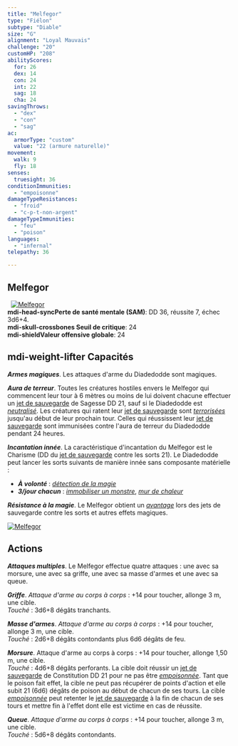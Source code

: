 ```yaml
---
title: "Melfegor"
type: "Fiélon"
subtype: "Diable"
size: "G"
alignment: "Loyal Mauvais"
challenge: "20"
customHP: "208"
abilityScores:
  for: 26
  dex: 14
  con: 24
  int: 22
  sag: 18
  cha: 24
savingThrows:
  - "dex"
  - "con"
  - "sag"
ac:
  armorType: "custom"
  value: "22 (armure naturelle)"
movement:
  walk: 9
  fly: 18
senses:
  truesight: 36
conditionImmunities:
  - "empoisonne"
damageTypeResistances:
  - "froid"
  - "c-p-t-non-argent"
damageTypeImmunities:
  - "feu"
  - "poison"
languages:
  - "infernal"
telepathy: 36

---
```

## Melfegor
&nbsp;
[![Melfegor](https://www.douaratil.fr/illustrations/fielon/melfegor300.jpeg)](https://www.douaratil.fr/illustrations/fielon/melfegor.jpg)  
**<v-icon>mdi-head-sync</v-icon>Perte de santé mentale (SAM)**: DD 36, réussite 7, échec 3d6+4.   
**<v-icon>mdi-skull-crossbones</v-icon> Seuil de critique**: 24       
**<v-icon>mdi-shield</v-icon>Valeur offensive globale**: 24     
## <v-icon>mdi-weight-lifter</v-icon> Capacités
_**Armes magiques**_. Les attaques d'arme du Diadedodde sont magiques.

_**Aura de terreur**_. Toutes les créatures hostiles envers le Melfegor qui commencent leur tour à 6 mètres ou moins de lui doivent chacune effectuer un [jet de sauvegarde](/utiliser-les-caracteristiques/#jets-de-sauvegarde) de Sagesse DD 21, sauf si le Diadedodde est [_neutralisé_](/gerer-la-sante-du-personnage/#neutralise). Les créatures qui ratent leur [jet de sauvegarde](/utiliser-les-caracteristiques/#jets-de-sauvegarde) sont [_terrorisées_](/gerer-la-sante-du-personnage/#terrorise) jusqu'au début de leur prochain tour. Celles qui réussissent leur [jet de sauvegarde](/utiliser-les-caracteristiques/#jets-de-sauvegarde) sont immunisées contre l'aura de terreur du Diadedodde pendant 24 heures.

_**Incantation innée**_. La caractéristique d'incantation du Melfegor est le Charisme (DD du [jet de sauvegarde](/utiliser-les-caracteristiques/#jets-de-sauvegarde) contre les sorts 21). Le Diadedodde peut lancer les sorts suivants de manière innée sans composante matérielle :
* _**À volonté**_ : [_détection de la magie_](/grimoire/detection-de-la-magie/)
* _**3/jour chacun**_ : [_immobiliser un monstre_](/grimoire/immobiliser-un-monstre/), [_mur de chaleur_](/grimoire/mur-de-chaleur/)

_**Résistance à la magie**_. Le Melfegor obtient un [_avantage_](/utiliser-les-caracteristiques/#avantage-et-desavantage) lors des jets de sauvegarde contre les sorts et autres effets magiques.

[![Melfegor](https://www.douaratil.fr/illustrations/fielon/melfegor2300.jpeg)](https://www.douaratil.fr/illustrations/fielon/melfegor2.jpg)  

## Actions
_**Attaques multiples**_. Le Melfegor effectue quatre attaques : une avec sa morsure, une avec sa griffe, une avec sa masse d'armes et une avec sa queue.

_**Griffe**_. _Attaque d'arme au corps à corps_ : +14 pour toucher, allonge 3 m, une cible.  
_Touché_ : 3d6+8 dégâts tranchants.

_**Masse d'armes**_. _Attaque d'arme au corps à corps_ : +14 pour toucher, allonge 3 m, une cible.  
_Touché_ : 2d6+8 dégâts contondants plus 6d6 dégâts de feu.

_**Morsure**_. Attaque d'arme au corps à corps : +14 pour toucher, allonge 1,50 m, une cible.  
_Touché_ : 4d6+8 dégâts perforants. La cible doit réussir un [jet de sauvegarde](/utiliser-les-caracteristiques/#jets-de-sauvegarde) de Constitution DD 21 pour ne pas être [_empoisonnée_](/gerer-la-sante-du-personnage/#empoisonne). Tant que le poison fait effet, la cible ne peut pas récupérer de points d'action et elle subit 21 (6d6) dégâts de poison au début de chacun de ses tours. La cible [_empoisonnée_](/gerer-la-sante-du-personnage/#empoisonne) peut retenter le [jet de sauvegarde](/utiliser-les-caracteristiques/#jets-de-sauvegarde) à la fin de chacun de ses tours et mettre fin à l'effet dont elle est victime en cas de réussite.

_**Queue**_. _Attaque d'arme au corps à corps_ : +14 pour toucher, allonge 3 m, une cible.  
_Touché_ : 5d6+8 dégâts contondants.
